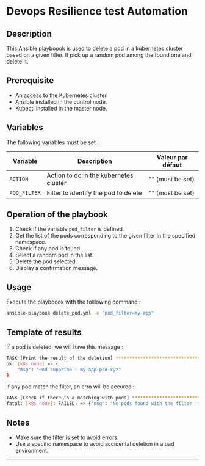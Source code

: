 # Devops Resilience test Automation

## Description

This Ansible playboook is used to delete a pod in a kubernetes cluster based on a given filter.
It pick up a random pod among the found one and delete It.

## Prerequisite

-  An access to the Kubernetes cluster.
-  Ansible installed in the control node.
-  Kubectl installed in the master node.

## Variables

The following variables must be set :

| Variable     | Description                                     | Valeur par défaut |
| ------------ | ----------------------------------------------- | ----------------- |
| `ACTION`  |  Action to do in the kubernetes cluster   | "" (must be set)  |
| `POD_FILTER` |  Filter to identify the pod to delete | "" (must be set)  |

## Operation of the playbook

1.  Check if the variable `pod_filter` is defined.
2.  Get the list of the pods corresponding to the given filter in the specified namespace.
3.  Check if any pod is found.
4.  Select a random pod in the list.
5.  Delete the pod selected.
6.  Display a confirmation message.

## Usage

Execute the playboook with the folllowing command :

```sh
ansible-playbook delete_pod.yml -e "pod_filter=my-app"
```

## Template of results

 If a pod is deleted, we will have this message :

```sh
TASK [Print the result of the deletion] ****************************************
ok: [k8s_node] => {
    "msg": "Pod supprimé : my-app-pod-xyz"
}
```

 if any pod match the filter, an erro will be accured :

```sh
TASK [Ckeck if there is a matching with pods] **********************************
fatal: [k8s_node]: FAILED! => {"msg": "No pods found with the filter 'my-app' in the namespace 'my-namespace'."}
```

## Notes

-  Make sure the filter is set to avoid errors.
-  Use a specific namespace to avoid accidental deletion in a bad environment.

---
